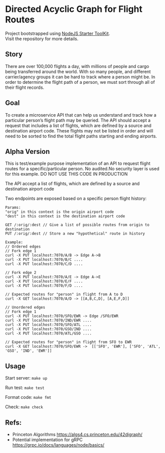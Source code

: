# Directed Acyclic Graph for Flight Routes

Project bootstrapped using [NodeJS Starter ToolKit](https://github.com/vitorsalgado/create-nodejs-ts).  
Visit the repository for more details.

## Story

There are over 100,000 flights a day, with millions of people and cargo being transferred around the world. With so many people, and different carrier/agency groups it can be hard to track where a person might be. In order to determine the flight path of a person, we must sort through all of their flight records.

## Goal

To create a microservice API that can help us understand and track how a particular person’s flight path may be queried. The API should accept a request that includes a list of flights, which are defined by a source and destination airport code. These flights may not be listed in order and will need to be sorted to find the total flight paths starting and ending airports.

## Alpha Version

This is test/example purpose implementation of an API
to request flight routes for a specific/particular person.
No audited.No security layer is used for this example.
DO NOT USE THIS CODE IN PRODUCTION

The API accept a list of flights, which are defined by a source and destination airport code

Two endpoints are exposed based on a specific person flight history:

```
Params:
"orig" in this context is the origin airport code
"dest" in this context is the destination airport code

GET /:orig/:dest // Give a list of possible routes from origin to destination
PUT /:orig/:dest // Store a new "hypothetical" route in history

Example:
// Ordered edges
// Fork edge 1
curl -X PUT localhost:7070/A/B -> Edge A->B
curl -X PUT localhost:7070/B/C ....
curl -X PUT localhost:7070/C/D ....

// Fork edge 2
curl -X PUT localhost:7070/A/E -> Edge A->E
curl -X PUT localhost:7070/E/F ....
curl -X PUT localhost:7070/F/D ....

// Expected routes for "person" in flight from A to D
curl -X GET localhost:7070/A/D -> [[A,B,C,D], [A,E,F,D]]

// Unordered edges
// Fork edge 1
curl -X PUT localhost:7070/SFO/EWR -> Edge /SFO/EWR
curl -X PUT localhost:7070/IND/EWR ....
curl -X PUT localhost:7070/SFO/ATL ....
curl -X PUT localhost:7070/GSO/IND ....
curl -X PUT localhost:7070/ATL/GSO ....

// Expected routes for "person" in flight from SFO to EWR
curl -X GET localhost:7070/SFO/EWR ->  [['SFO', 'EWR'], ['SFO', 'ATL', 'GSO', 'IND', 'EWR']]
``` 

## Usage

Start server: `make up`

Run test: `make test`

Format code: `make fmt`

Check: `make check`

## Refs:

* Princeton Algorithms <https://algs4.cs.princeton.edu/42digraph/>
* Potential implementation for gRPC <https://grpc.io/docs/languages/node/basics/>



